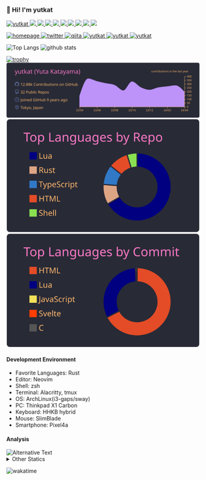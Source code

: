 ### 👋 Hi! I'm yutkat

<p align="left"> 
  <a href="https://github.com/yutkat/yutkat/">
    <img src="https://komarev.com/ghpvc/?username=yutkat" alt="yutkat" />
  </a>
  <a href="http://twitter.com/yutkat">
    <img height="20" src="https://img.shields.io/twitter/follow/yutkat?label=Twitter&logo=twitter&style=flat" />
  </a>
  <a href="https://github.com/yutkat">
    <img height="20" src="https://img.shields.io/github/followers/yutkat?label=follow&logo=github&style=flat" />
  </a>
  <a href="https://www.reddit.com/user/yutkat">
    <img height="20" src="https://img.shields.io/reddit/user-karma/combined/yutkat?label=Reddit&logo=reddit&style=flat" />
  </a>
  <a href="https://stackoverflow.com/users/5720201/yutkat">
    <img height="20" src="https://img.shields.io/stackexchange/stackoverflow/r/5720201?label=StackOverflow&logo=stack-overflow&style=flat" />
  </a>
  <a href="https://zenn.dev/yutakatay">
    <img height="20" src="https://zenn-badge.ganariya.vercel.app/yutakatay/liked" />
  </a>
  <a href="https://zenn.dev/yutkat">
    <img height="20" src="https://zenn-badge.ganariya.vercel.app/yutkat/followers" />
  </a>
  <a href="https://zenn.dev/yutkat">
    <img height="20" src="https://zenn-badge.ganariya.vercel.app/yutkat/articles" />
  </a>
  <a href="http://qiita.com/yutkat">
    <img height="20" src="https://qiita-badge.apiapi.app/s/yutkat/posts.svg" />
  </a>
  <a href="http://qiita.com/yutkat">
    <img height="20" src="https://qiita-badge.apiapi.app/s/yutkat/contributions.svg" />
  </a>
</p>

<p align="left"> 
  <a href="https://yutkat.github.io/">
    <img alt="homepage" width="30px" src="https://image.flaticon.com/icons/svg/565/565527.svg" />
  </a>
  <a href="https://twitter.com/yutkat">
    <img alt="twitter" width="30px" src="https://image.flaticon.com/icons/svg/123/123728.svg" />
  </a>
  <a href="https://qiita.com/yutkat">
    <img alt="qiita" width="30px" src="https://simpleicons.org/icons/qiita.svg" />
  </a>
  <a href="https://dev.to/yutkat" target="blank">
    <img src="https://cdn.jsdelivr.net/npm/simple-icons@3.0.1/icons/dev-dot-to.svg" alt="yutkat" height="30" width="30" />
  </a>
  <a href="https://stackoverflow.com/users/yutkat" target="blank">
    <img src="https://cdn.jsdelivr.net/npm/simple-icons@3.0.1/icons/stackoverflow.svg" alt="yutkat" height="30" width="30" />
  </a>
  <a href="https://www.quora.com/profile/Yutkat" target="blank">
    <img src="https://www.flaticon.com/svg/static/icons/svg/732/732105.svg" alt="yutkat" height="30" width="30" />
  </a>
</p>

<p align="left"> 
  <img alt="Top Langs" height="150px" src="https://github-readme-stats.vercel.app/api/top-langs/?username=yutkat&layout=compact&count_private=true&show_icons=true&show_icons=true&theme=onedark" />
  <img alt="github stats" height="150px" src="https://github-readme-stats.vercel.app/api?username=yutkat&count_private=true&show_icons=true&show_icons=true&theme=onedark" />
</p>

[![trophy](https://github-profile-trophy.vercel.app/?username=yutkat&theme=gruvbox)](https://github.com/ryo-ma/github-profile-trophy)
[![](https://raw.githubusercontent.com/yutkat/yutkat/master/profile-summary-card-output/dracula/0-profile-details.svg)](https://github.com/vn7n24fzkq/github-profile-summary-cards)
[![](https://raw.githubusercontent.com/yutkat/yutkat/master/profile-summary-card-output/dracula/1-repos-per-language.svg)](https://github.com/vn7n24fzkq/github-profile-summary-cards)
[![](https://raw.githubusercontent.com/yutkat/yutkat/master/profile-summary-card-output/dracula/2-most-commit-language.svg)](https://github.com/vn7n24fzkq/github-profile-summary-cards)


#### Development Environment

- Favorite Languages: Rust
- Editor: Neovim
- Shell: zsh
- Terminal: Alacritty, tmux
- OS: ArchLinux(i3-gaps/sway)
- PC: Thinkpad X1 Carbon
- Keyboard: HHKB hybrid
- Mouse: SlimBlade
- Smartphone: Pixel4a

#### Analysis

<img height="150" src="https://github.com/yutkat/yutkat/blob/master/images/stat.svg" alt="Alternative Text"/>

<details>
  <summary>Other Statics</summary>
  <!--START_SECTION:waka-->
**🐱 My Github Data** 

> 🏆 705 Contributions in the Year 2021
 > 
> 📦 11.8 kB Used in Github's Storage 
 > 
> 🚫 Not Opted to Hire
 > 
> 📜 35 Public Repositories 
 > 
> 🔑 0 Private Repositories  
 > 
**I'm a Night 🦉** 

```text
🌞 Morning    19 commits     ██░░░░░░░░░░░░░░░░░░░░░░░   10.22% 
🌆 Daytime    72 commits     █████████░░░░░░░░░░░░░░░░   38.71% 
🌃 Evening    57 commits     ███████░░░░░░░░░░░░░░░░░░   30.65% 
🌙 Night      38 commits     █████░░░░░░░░░░░░░░░░░░░░   20.43%

```
📅 **I'm Most Productive on Tuesday** 

```text
Monday       27 commits     ███░░░░░░░░░░░░░░░░░░░░░░   14.52% 
Tuesday      43 commits     █████░░░░░░░░░░░░░░░░░░░░   23.12% 
Wednesday    26 commits     ███░░░░░░░░░░░░░░░░░░░░░░   13.98% 
Thursday     20 commits     ██░░░░░░░░░░░░░░░░░░░░░░░   10.75% 
Friday       25 commits     ███░░░░░░░░░░░░░░░░░░░░░░   13.44% 
Saturday     17 commits     ██░░░░░░░░░░░░░░░░░░░░░░░   9.14% 
Sunday       28 commits     ███░░░░░░░░░░░░░░░░░░░░░░   15.05%

```


📊 **This Week I Spent My Time On** 

```text
⌚︎ Time Zone: Asia/Tokyo

💬 Programming Languages: 
Other                    68 hrs 21 mins      ██████████████████████░░░   90.83% 
Lua                      2 hrs 8 mins        ░░░░░░░░░░░░░░░░░░░░░░░░░   2.85% 
VimL                     1 hr 4 mins         ░░░░░░░░░░░░░░░░░░░░░░░░░   1.43% 
Bash                     1 hr 2 mins         ░░░░░░░░░░░░░░░░░░░░░░░░░   1.38% 
Docker                   38 mins             ░░░░░░░░░░░░░░░░░░░░░░░░░   0.84%

🔥 Editors: 
Browser                  67 hrs 54 mins      ██████████████████████░░░   90.21% 
Vim                      7 hrs 22 mins       ██░░░░░░░░░░░░░░░░░░░░░░░   9.79%

💻 Operating System: 
Linux                    75 hrs 16 mins      █████████████████████████   100.0%

```

**I Mostly Code in Vim script** 

```text
Vim script               8 repos             █████████████░░░░░░░░░░░░   53.33% 
Shell                    2 repos             ███░░░░░░░░░░░░░░░░░░░░░░   13.33% 
Rust                     2 repos             ███░░░░░░░░░░░░░░░░░░░░░░   13.33% 
TypeScript               2 repos             ███░░░░░░░░░░░░░░░░░░░░░░   13.33% 
AutoHotkey               1 repo              █░░░░░░░░░░░░░░░░░░░░░░░░   6.67%

```


**Timeline**

![Chart not found](https://raw.githubusercontent.com/yutkat/yutkat/master/charts/bar_graph.png) 


<!--END_SECTION:waka-->
</details>


![wakatime](https://github.com/yutkat/yutkat/workflows/Waka%20Readme/badge.svg)
